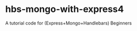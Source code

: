 hbs-mongo-with-express4
=======================

A tutorial code for (Express+Mongo+Handlebars) Beginners
